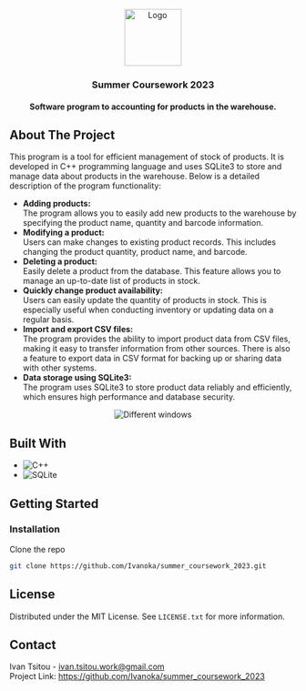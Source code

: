 <!-- PROJECT LOGO -->
<br />
<div align="center">
  <a href="https://github.com/Ivanoka/summer_coursework_2023">
    <img src="https://github.com/Ivanoka/summer_coursework_2023/blob/master/icons/mainIcon.png" alt="Logo" width="100" height="100">
  </a>
  <h3 align="center">Summer Coursework 2023</h3>
  <h4 align="center">Software program to accounting for products in the warehouse.</h3>
</div>



<!-- ABOUT THE PROJECT -->
## About The Project
This program is a tool for efficient management of stock of products. It is developed in C++ programming language and uses SQLite3 to store and manage data about products in the warehouse. Below is a detailed description of the program functionality:
* <b>Adding products:</b><br />
The program allows you to easily add new products to the warehouse by specifying the product name, quantity and barcode information.
* <b>Modifying a product:</b><br />
Users can make changes to existing product records. This includes changing the product quantity, product name, and barcode.
* <b>Deleting a product:</b><br />
Easily delete a product from the database. This feature allows you to manage an up-to-date list of products in stock.
* <b>Quickly change product availability:</b><br />
Users can easily update the quantity of products in stock. This is especially useful when conducting inventory or updating data on a regular basis.
* <b>Import and export CSV files:</b><br />
The program provides the ability to import product data from CSV files, making it easy to transfer information from other sources. There is also a feature to export data in CSV format for backing up or sharing data with other systems.
* <b>Data storage using SQLite3:</b><br />
The program uses SQLite3 to store product data reliably and efficiently, which ensures high performance and database security.
<div align="center">
  <img src="https://github.com/Ivanoka/summer_coursework_2023/blob/master/images/different_windows.png" alt="Different windows">
</div>



<!-- TECHNOLOGY -->
## Built With
* ![C++](https://img.shields.io/badge/c++-%2300599C.svg?style=for-the-badge&logo=c%2B%2B&logoColor=white)
* ![SQLite](https://img.shields.io/badge/sqlite-%2307405e.svg?style=for-the-badge&logo=sqlite&logoColor=white)



<!-- GETTING STARTED -->
## Getting Started
### Installation
Clone the repo
   ```sh
   git clone https://github.com/Ivanoka/summer_coursework_2023.git
   ```



<!-- LICENSE -->
## License
Distributed under the MIT License. See `LICENSE.txt` for more information.



<!-- CONTACT -->
## Contact
Ivan Tsitou - ivan.tsitou.work@gmail.com<br />
Project Link: https://github.com/Ivanoka/summer_coursework_2023
